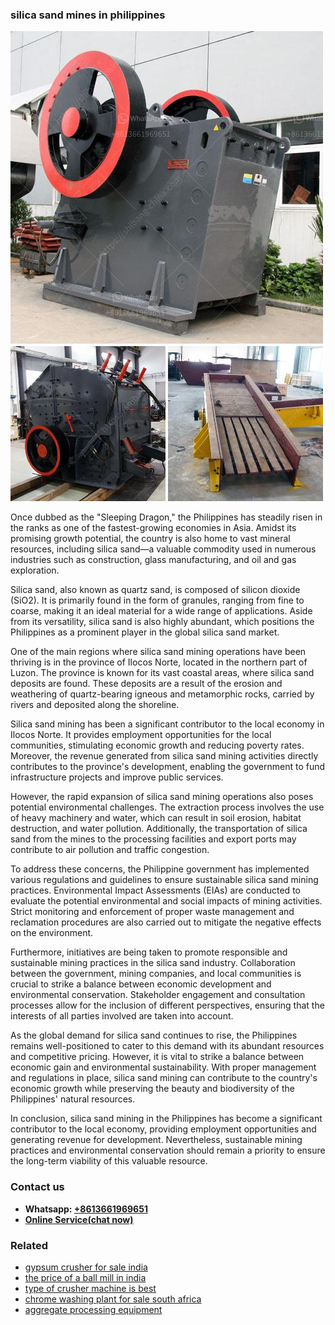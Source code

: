 <h3>silica sand mines in philippines</h3><img src='1706767190.jpg' alt=''><p>Once dubbed as the "Sleeping Dragon," the Philippines has steadily risen in the ranks as one of the fastest-growing economies in Asia. Amidst its promising growth potential, the country is also home to vast mineral resources, including silica sand—a valuable commodity used in numerous industries such as construction, glass manufacturing, and oil and gas exploration.</p><p>Silica sand, also known as quartz sand, is composed of silicon dioxide (SiO2). It is primarily found in the form of granules, ranging from fine to coarse, making it an ideal material for a wide range of applications. Aside from its versatility, silica sand is also highly abundant, which positions the Philippines as a prominent player in the global silica sand market.</p><p>One of the main regions where silica sand mining operations have been thriving is in the province of Ilocos Norte, located in the northern part of Luzon. The province is known for its vast coastal areas, where silica sand deposits are found. These deposits are a result of the erosion and weathering of quartz-bearing igneous and metamorphic rocks, carried by rivers and deposited along the shoreline.</p><p>Silica sand mining has been a significant contributor to the local economy in Ilocos Norte. It provides employment opportunities for the local communities, stimulating economic growth and reducing poverty rates. Moreover, the revenue generated from silica sand mining activities directly contributes to the province's development, enabling the government to fund infrastructure projects and improve public services.</p><p>However, the rapid expansion of silica sand mining operations also poses potential environmental challenges. The extraction process involves the use of heavy machinery and water, which can result in soil erosion, habitat destruction, and water pollution. Additionally, the transportation of silica sand from the mines to the processing facilities and export ports may contribute to air pollution and traffic congestion.</p><p>To address these concerns, the Philippine government has implemented various regulations and guidelines to ensure sustainable silica sand mining practices. Environmental Impact Assessments (EIAs) are conducted to evaluate the potential environmental and social impacts of mining activities. Strict monitoring and enforcement of proper waste management and reclamation procedures are also carried out to mitigate the negative effects on the environment.</p><p>Furthermore, initiatives are being taken to promote responsible and sustainable mining practices in the silica sand industry. Collaboration between the government, mining companies, and local communities is crucial to strike a balance between economic development and environmental conservation. Stakeholder engagement and consultation processes allow for the inclusion of different perspectives, ensuring that the interests of all parties involved are taken into account.</p><p>As the global demand for silica sand continues to rise, the Philippines remains well-positioned to cater to this demand with its abundant resources and competitive pricing. However, it is vital to strike a balance between economic gain and environmental sustainability. With proper management and regulations in place, silica sand mining can contribute to the country's economic growth while preserving the beauty and biodiversity of the Philippines' natural resources.</p><p>In conclusion, silica sand mining in the Philippines has become a significant contributor to the local economy, providing employment opportunities and generating revenue for development. Nevertheless, sustainable mining practices and environmental conservation should remain a priority to ensure the long-term viability of this valuable resource.</p><h3>Contact us</h3><ul><li><strong>Whatsapp:&nbsp;<a href="https://wa.me/8613661969651">+8613661969651</a></strong></li><li><a href="https://swt.shibang-china.com/?git&amp;zhl&amp;silica sand mines in philippines"><strong>Online Service(chat now)</strong></a></li></ul><h3>Related</h3><ul><li><a href='gypsum crusher for sale india.md'>gypsum crusher for sale india</a></li><li><a href='the price of a ball mill in india.md'>the price of a ball mill in india</a></li><li><a href='type of crusher machine is best.md'>type of crusher machine is best</a></li><li><a href='chrome washing plant for sale south africa.md'>chrome washing plant for sale south africa</a></li><li><a href='aggregate processing equipment.md'>aggregate processing equipment</a></li></ul>